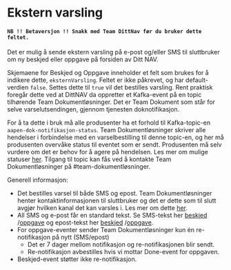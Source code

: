 # Ekstern varsling

#### `NB !! Betaversjon !! Snakk med Team DittNav før du bruker dette feltet.`

Det er mulig å sende ekstern varsling på e-post og/eller SMS til sluttbruker om ny beskjed eller oppgave på forsiden av Ditt NAV.

Skjemaene for Beskjed og Oppgave inneholder et felt som brukes for å indikere dette, `eksternVarsling`. Feltet er ikke påkrevet, og har default-verdien `false`. Settes dette til `true` vil det bestilles varsling.
Rent praktisk foregår dette ved at DittNAV da oppretter et Kafka-event på en topic tilhørende Team Dokumentløsninger. Det er Team Dokument som står for selve varselutsendingen, gjennom tjenesten doknotifikasjon.

For å ta dette i bruk må alle produsenter ha et forhold til Kafka-topic-en `aapen-dok-notifikasjon-status`. Team Dokumentløsninger skriver alle hendelser i forbindelse med en varselbestilling til denne topic-en, og her må produsenten overvåke status til eventet som er sendt. 
Produsenten må selv vurdere om det er behov for å agere på hendelsen. Les mer om mulige statuser [her](https://confluence.adeo.no/display/BOA/For+Konsumenter). Tilgang til topic kan fås ved å kontakte Team Dokumentløsninger på #team-dokumentløsninger.

Generell informasjon:

* Det bestilles varsel til både SMS og epost. Team Dokumentløsninger henter kontaktinformasjonen til sluttbruker og det er dette som til slutt avgjør hvilken kanal det kan varsles i. Les mer om dette [her](https://confluence.adeo.no/display/BOA/For+Konsumenter).
* All SMS og e-post får en standard tekst. Se SMS-tekst her [beskjed](https://github.com/navikt/dittnav-varselbestiller/blob/master/src/main/resources/texts/sms_beskjed.txt) /[oppgave](https://github.com/navikt/dittnav-varselbestiller/blob/master/src/main/resources/texts/sms_oppgave.txt) og epost-tekst her [beskjed](https://github.com/navikt/dittnav-varselbestiller/blob/master/src/main/resources/texts/epost_beskjed.txt) /[oppgave](https://github.com/navikt/dittnav-varselbestiller/blob/master/src/main/resources/texts/epost_oppgave.txt). 
* For oppgave-eventer sender Team Dokumentløsninger kun én re-notifikasjon på nytt (SMS/epost)
    - Det er 7 dager mellom notifikasjon og re-notifikasjonen blir sendt.
    - Re-notifikasjon avbestilles hvis vi mottar Done-event for oppgaven.
* Beskjed-event støtter ikke re-notifikasjon.
